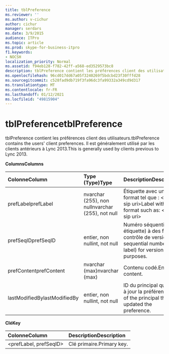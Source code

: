 ```yaml
---
title: tblPreference
ms.reviewer: ''
ms.author: v-cichur
author: cichur
manager: serdars
ms.date: 3/9/2015
audience: ITPro
ms.topic: article
ms.prod: skype-for-business-itpro
f1.keywords:
- NOCSH
localization_priority: Normal
ms.assetid: f94eb128-f782-42ff-a568-ed3529573bc8
description: tblPreference contient les préférences client des utilisateurs. Il est généralement utilisé par les clients antérieurs à Lync 2013.
ms.openlocfilehash: 96cd017dd67a05f3240269f5bdcbd23f30fffd28
ms.sourcegitcommit: c528fad9db719f3fa96dc3fa99332a349cd9d317
ms.translationtype: MT
ms.contentlocale: fr-FR
ms.lasthandoff: 01/12/2021
ms.locfileid: "49815904"
---
```

# <a name="tblpreference"></a><span data-ttu-id="231a8-104">tblPreference</span><span class="sxs-lookup"><span data-stu-id="231a8-104">tblPreference</span></span>

<span data-ttu-id="231a8-105">tblPreference contient les préférences client des utilisateurs.</span><span class="sxs-lookup"><span data-stu-id="231a8-105">tblPreference contains the users' client preferences.</span></span> <span data-ttu-id="231a8-106">Il est généralement utilisé par les clients antérieurs à Lync 2013.</span><span class="sxs-lookup"><span data-stu-id="231a8-106">This is generally used by clients previous to Lync 2013.</span></span>

<span data-ttu-id="231a8-107">**Columns**</span><span class="sxs-lookup"><span data-stu-id="231a8-107">**Columns**</span></span>


| <span data-ttu-id="231a8-108">**Colonne**</span><span class="sxs-lookup"><span data-stu-id="231a8-108">**Column**</span></span>            | <span data-ttu-id="231a8-109">**Type (Type)**</span><span class="sxs-lookup"><span data-stu-id="231a8-109">**Type**</span></span>                        | <span data-ttu-id="231a8-110">**Description**</span><span class="sxs-lookup"><span data-stu-id="231a8-110">**Description**</span></span>                                                 |
|:----------------------|:--------------------------------|:----------------------------------------------------------------|
| <span data-ttu-id="231a8-111">prefLabel</span><span class="sxs-lookup"><span data-stu-id="231a8-111">prefLabel</span></span>  <br/>      | <span data-ttu-id="231a8-112">nvarchar (255), non null</span><span class="sxs-lookup"><span data-stu-id="231a8-112">nvarchar (255), not null</span></span>  <br/> | <span data-ttu-id="231a8-113">Étiquette avec un format tel que : \<user sip uri\></span><span class="sxs-lookup"><span data-stu-id="231a8-113">Label with a format such as: \<user sip uri\></span></span>                   |
| <span data-ttu-id="231a8-114">prefSeqID</span><span class="sxs-lookup"><span data-stu-id="231a8-114">prefSeqID</span></span>  <br/>      | <span data-ttu-id="231a8-115">entier, non null</span><span class="sxs-lookup"><span data-stu-id="231a8-115">int, not null</span></span>  <br/>            | <span data-ttu-id="231a8-116">Numéro séquentiel (par étiquette) à des fins de contrôle de version.</span><span class="sxs-lookup"><span data-stu-id="231a8-116">A sequential number (per label) for versioning purposes.</span></span>  <br/> |
| <span data-ttu-id="231a8-117">prefContent</span><span class="sxs-lookup"><span data-stu-id="231a8-117">prefContent</span></span>  <br/>    | <span data-ttu-id="231a8-118">nvarchar (max)</span><span class="sxs-lookup"><span data-stu-id="231a8-118">nvarchar (max)</span></span>  <br/>           | <span data-ttu-id="231a8-119">Contenu codé.</span><span class="sxs-lookup"><span data-stu-id="231a8-119">Encoded content.</span></span>  <br/>                                         |
| <span data-ttu-id="231a8-120">lastModifiedBy</span><span class="sxs-lookup"><span data-stu-id="231a8-120">lastModifiedBy</span></span>  <br/> | <span data-ttu-id="231a8-121">entier, non null</span><span class="sxs-lookup"><span data-stu-id="231a8-121">int, not null</span></span>  <br/>            | <span data-ttu-id="231a8-122">ID du principal qui à mis à jour la préférence.</span><span class="sxs-lookup"><span data-stu-id="231a8-122">ID of the principal that updated the preference.</span></span>  <br/>         |

<span data-ttu-id="231a8-123">**Clé**</span><span class="sxs-lookup"><span data-stu-id="231a8-123">**Key**</span></span>

|<span data-ttu-id="231a8-124">**Colonne**</span><span class="sxs-lookup"><span data-stu-id="231a8-124">**Column**</span></span>|<span data-ttu-id="231a8-125">**Description**</span><span class="sxs-lookup"><span data-stu-id="231a8-125">**Description**</span></span>|
|:-----|:-----|
|\<prefLabel, prefSeqID\>  <br/> |<span data-ttu-id="231a8-126">Clé primaire.</span><span class="sxs-lookup"><span data-stu-id="231a8-126">Primary key.</span></span>  <br/> |


